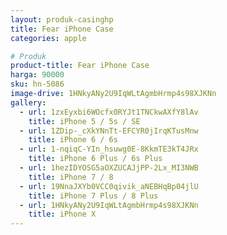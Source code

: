 ```yaml
---
layout: produk-casinghp
title: Fear iPhone Case
categories: apple

# Produk
product-title: Fear iPhone Case
harga: 90000
sku: hn-5086
image-drive: 1HNkyANy2U9IqWLtAgmbHrmp4s98XJKNn
gallery:
  - url: 1zxEyxbi6WOcfx0RYJt1TNCkwAXfY8lAv
    title: iPhone 5 / 5s / SE
  - url: 1ZDip-_cXkYNnTt-EFCYR0jIrqKTusMnw
    title: iPhone 6 / 6s
  - url: 1-nqiqC-YIn_hsuwg0E-8KkmTE3kT4JRx
    title: iPhone 6 Plus / 6s Plus
  - url: 1hezIDYOSG5aOXZUCAJjPP-2Lx_MI3NWB
    title: iPhone 7 / 8
  - url: 19NnaJXYb0VCC0qivik_aNEBHqBp04jlU
    title: iPhone 7 Plus / 8 Plus
  - url: 1HNkyANy2U9IqWLtAgmbHrmp4s98XJKNn
    title: iPhone X
---
```

